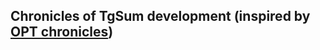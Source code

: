 ## Chronicles of TgSum development (inspired by [OPT chronicles](https://github.com/facebookresearch/metaseq/blob/main/projects/OPT/chronicles/README.md))
